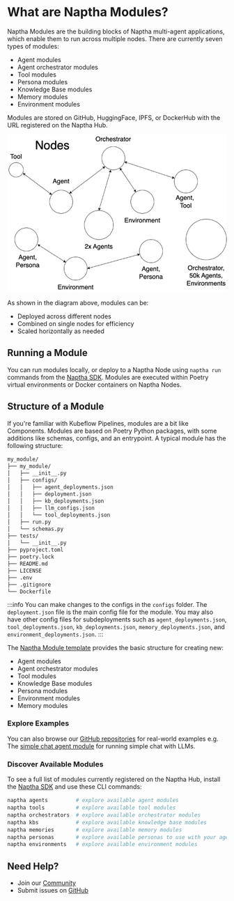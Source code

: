# What are Naptha Modules?

Naptha Modules are the building blocks of Naptha multi-agent applications, which enable them to run across multiple nodes. There are currently seven types of modules:

- Agent modules  
- Agent orchestrator modules
- Tool modules
- Persona modules
- Knowledge Base modules
- Memory modules
- Environment modules

Modules are stored on GitHub, HuggingFace, IPFS, or DockerHub with the URL registered on the Naptha Hub.

![](/img/nodes.png)

As shown in the diagram above, modules can be:
- Deployed across different nodes
- Combined on single nodes for efficiency
- Scaled horizontally as needed



## Running a Module

You can run modules locally, or deploy to a Naptha Node using `naptha run` commands from the [Naptha SDK](https://github.com/NapthaAI/naptha-sdk). Modules are executed within Poetry virtual environments or Docker containers on Naptha Nodes.


## Structure of a Module

If you're familiar with Kubeflow Pipelines, modules are a bit like Components. Modules are based on Poetry Python packages, with some additions like schemas, configs, and an entrypoint. A typical module has the following structure:

```
my_module/
├── my_module/
│   ├── __init__.py
│   ├── configs/
│   │   ├── agent_deployments.json
│   │   ├── deployment.json
│   │   ├── kb_deployments.json
│   │   ├── llm_configs.json
│   │   └── tool_deployments.json
│   ├── run.py
│   └── schemas.py
├── tests/
│   └── __init__.py
├── pyproject.toml
├── poetry.lock
├── README.md
├── LICENSE
├── .env
├── .gitignore
└── Dockerfile
```

:::info
You can make changes to the configs in the `configs` folder. The `deployment.json` file is the main config file for the module. You may also have other config files for subdeployments such as `agent_deployments.json`, `tool_deployments.json`, `kb_deployments.json`, `memory_deployments.json`, and `environment_deployments.json`.
:::


The [Naptha Module template](https://github.com/NapthaAI/module_template) provides the basic structure for creating new:
- Agent modules
- Agent orchestrator modules
- Tool modules
- Knowledge Base modules
- Persona modules
- Environment modules
- Memory modules


### Explore Examples
You can also browse our [GitHub repositories](https://github.com/orgs/NapthaAI/repositories) for real-world examples e.g. The [simple chat agent module](https://github.com/NapthaAI/simple_chat_agent) for running simple chat with LLMs.


### Discover Available Modules
To see a full list of modules currently registered on the Naptha Hub, install the [Naptha SDK](https://github.com/NapthaAI/naptha-sdk) and use these CLI commands:
```bash
naptha agents         # explore available agent modules
naptha tools          # explore available tool modules
naptha orchestrators  # explore available orchestrator modules
naptha kbs            # explore available knowledge base modules
naptha memories       # explore available memory modules
naptha personas       # explore available personas to use with your agents
naptha environments   # explore available environment modules
```


## Need Help?
- Join our [Community](https://naptha.ai/naptha-community)
- Submit issues on [GitHub](https://github.com/NapthaAI)